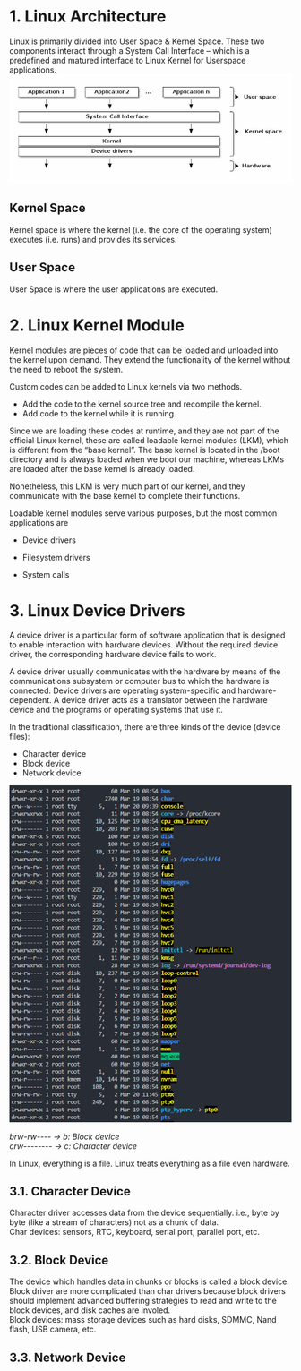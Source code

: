 # **1. Linux Architecture**
Linux is primarily divided into User Space & Kernel Space. These two components interact through a System Call Interface – which is a predefined and matured interface to Linux Kernel for Userspace applications.  
![](/Image/User&Kernel_SpaceSpace.png)

## **Kernel Space**

Kernel space is where the kernel (i.e. the core of the operating system) executes (i.e. runs) and provides its services.
## **User Space**

User Space is where the user applications are executed.

# **2. Linux Kernel Module**
Kernel modules are pieces of code that can be loaded and unloaded into the kernel upon demand. They extend the functionality of the kernel without the need to reboot the system.

Custom codes can be added to Linux kernels via two methods.
* Add the code to the kernel source tree and recompile the kernel.
* Add code to the kernel while it is running. 
  
Since we are loading these codes at runtime, and they are not part of the official Linux kernel, these are called loadable kernel modules (LKM), which is different from the “base kernel”. The base kernel is located in the /boot directory and is always loaded when we boot our machine, whereas LKMs are loaded after the base kernel is already loaded.

Nonetheless, this LKM is very much part of our kernel, and they communicate with the base kernel to complete their functions.

Loadable kernel modules serve various purposes, but the most common applications are

* Device drivers

* Filesystem drivers

* System calls

# **3. Linux Device Drivers**

A device driver is a particular form of software application that is designed to enable interaction with hardware devices. Without the required device driver, the corresponding hardware device fails to work.

A device driver usually communicates with the hardware by means of the communications subsystem or computer bus to which the hardware is connected. Device drivers are operating system-specific and hardware-dependent. A device driver acts as a translator between the hardware device and the programs or operating systems that use it.

In the traditional classification, there are three kinds of the device (device files):
* Character device
* Block device
* Network device
  
![](/Image/dev.png)

*brw-rw---- -> b: Block device*  
*crw-------- -> c: Character device*

In Linux, everything is a file. Linux treats everything as a file even hardware.
## 3.1. Character Device
Character driver accesses data from the device sequentially. i.e., byte by byte (like a stream of characters) not as a chunk of data.  
Char devices: sensors, RTC, keyboard, serial port, parallel port, etc.
## 3.2. Block Device
The device which handles data in chunks or blocks is called a block device.  
Block driver are more complicated than char drivers because block drivers should implement advanced buffering strategies to read and write to the block devices, and disk caches are involed.  
Block devices: mass storage devices such as hard disks, SDMMC, Nand flash, USB camera, etc.
## 3.3. Network Device
